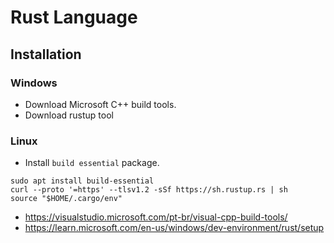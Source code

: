 # Rust Language

## Installation

### Windows

- Download Microsoft C++ build tools.  
- Download rustup tool

### Linux

- Install `build essential` package.
```
sudo apt install build-essential
curl --proto '=https' --tlsv1.2 -sSf https://sh.rustup.rs | sh
source "$HOME/.cargo/env"
```


- https://visualstudio.microsoft.com/pt-br/visual-cpp-build-tools/
- https://learn.microsoft.com/en-us/windows/dev-environment/rust/setup
